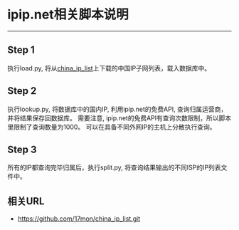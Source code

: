 # ipip.net相关脚本说明

-------------------

## Step 1

执行load.py, 将从[china_ip_list](https://github.com/17mon/china_ip_list.git)上下载的中国IP子网列表，载入数据库中。

## Step 2

执行lookup.py, 将数据库中的国内IP, 利用ipip.net的免费API, 查询归属运营商，并将结果保存回数据库。
需要注意, ipip.net的免费API有查询次数限制，所以脚本里限制了查询数量为1000。
可以在具备不同外网IP的主机上分散执行查询。

## Step 3

所有的IP都查询完毕归属后，执行split.py, 将查询结果输出的不同ISP的IP列表文件中。

## 相关URL

 * https://github.com/17mon/china_ip_list.git
